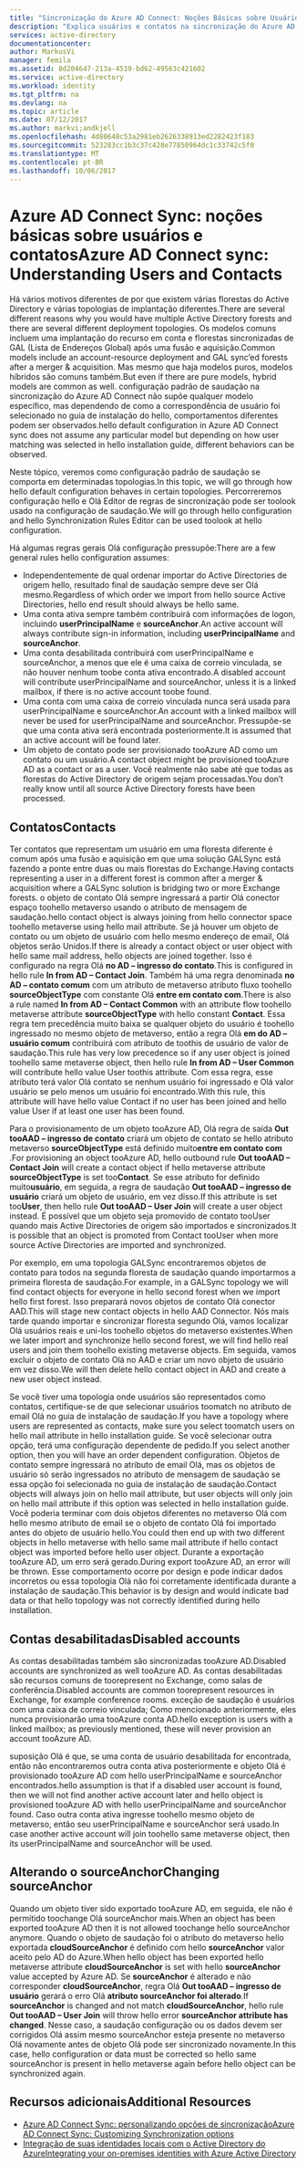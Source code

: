 ```yaml
---
title: "Sincronização do Azure AD Connect: Noções Básicas sobre Usuários e Contatos | Microsoft Docs"
description: "Explica usuários e contatos na sincronização do Azure AD Connect."
services: active-directory
documentationcenter: 
author: MarkusVi
manager: femila
ms.assetid: 8d204647-213a-4519-bd62-49563c421602
ms.service: active-directory
ms.workload: identity
ms.tgt_pltfrm: na
ms.devlang: na
ms.topic: article
ms.date: 07/12/2017
ms.author: markvi;andkjell
ms.openlocfilehash: 4d80648c53a2981eb2626338913ed2282423f183
ms.sourcegitcommit: 523283cc1b3c37c428e77850964dc1c33742c5f0
ms.translationtype: MT
ms.contentlocale: pt-BR
ms.lasthandoff: 10/06/2017
---
```

# <a name="azure-ad-connect-sync-understanding-users-and-contacts"></a><span data-ttu-id="d99f5-103">Azure AD Connect Sync: noções básicas sobre usuários e contatos</span><span class="sxs-lookup"><span data-stu-id="d99f5-103">Azure AD Connect sync: Understanding Users and Contacts</span></span>
<span data-ttu-id="d99f5-104">Há vários motivos diferentes de por que existem várias florestas do Active Directory e várias topologias de implantação diferentes.</span><span class="sxs-lookup"><span data-stu-id="d99f5-104">There are several different reasons why you would have multiple Active Directory forests and there are several different deployment topologies.</span></span> <span data-ttu-id="d99f5-105">Os modelos comuns incluem uma implantação do recurso em conta e florestas sincronizadas de GAL (Lista de Endereços Global) após uma fusão e aquisição.</span><span class="sxs-lookup"><span data-stu-id="d99f5-105">Common models include an account-resource deployment and GAL sync’ed forests after a merger & acquisition.</span></span> <span data-ttu-id="d99f5-106">Mas mesmo que haja modelos puros, modelos híbridos são comuns também.</span><span class="sxs-lookup"><span data-stu-id="d99f5-106">But even if there are pure models, hybrid models are common as well.</span></span> <span data-ttu-id="d99f5-107">configuração padrão de saudação na sincronização do Azure AD Connect não supõe qualquer modelo específico, mas dependendo de como a correspondência de usuário foi selecionado no guia de instalação do hello, comportamentos diferentes podem ser observados.</span><span class="sxs-lookup"><span data-stu-id="d99f5-107">hello default configuration in Azure AD Connect sync does not assume any particular model but depending on how user matching was selected in hello installation guide, different behaviors can be observed.</span></span>

<span data-ttu-id="d99f5-108">Neste tópico, veremos como configuração padrão de saudação se comporta em determinadas topologias.</span><span class="sxs-lookup"><span data-stu-id="d99f5-108">In this topic, we will go through how hello default configuration behaves in certain topologies.</span></span> <span data-ttu-id="d99f5-109">Percorreremos configuração hello e Olá Editor de regras de sincronização pode ser toolook usado na configuração de saudação.</span><span class="sxs-lookup"><span data-stu-id="d99f5-109">We will go through hello configuration and hello Synchronization Rules Editor can be used toolook at hello configuration.</span></span>

<span data-ttu-id="d99f5-110">Há algumas regras gerais Olá configuração pressupõe:</span><span class="sxs-lookup"><span data-stu-id="d99f5-110">There are a few general rules hello configuration assumes:</span></span>

* <span data-ttu-id="d99f5-111">Independentemente de qual ordenar importar do Active Directories de origem hello, resultado final de saudação sempre deve ser Olá mesmo.</span><span class="sxs-lookup"><span data-stu-id="d99f5-111">Regardless of which order we import from hello source Active Directories, hello end result should always be hello same.</span></span>
* <span data-ttu-id="d99f5-112">Uma conta ativa sempre também contribuirá com informações de logon, incluindo **userPrincipalName** e **sourceAnchor**.</span><span class="sxs-lookup"><span data-stu-id="d99f5-112">An active account will always contribute sign-in information, including **userPrincipalName** and **sourceAnchor**.</span></span>
* <span data-ttu-id="d99f5-113">Uma conta desabilitada contribuirá com userPrincipalName e sourceAnchor, a menos que ele é uma caixa de correio vinculada, se não houver nenhum toobe conta ativa encontrado.</span><span class="sxs-lookup"><span data-stu-id="d99f5-113">A disabled account will contribute userPrincipalName and sourceAnchor, unless it is a linked mailbox, if there is no active account toobe found.</span></span>
* <span data-ttu-id="d99f5-114">Uma conta com uma caixa de correio vinculada nunca será usada para userPrincipalName e sourceAnchor.</span><span class="sxs-lookup"><span data-stu-id="d99f5-114">An account with a linked mailbox will never be used for userPrincipalName and sourceAnchor.</span></span> <span data-ttu-id="d99f5-115">Pressupõe-se que uma conta ativa será encontrada posteriormente.</span><span class="sxs-lookup"><span data-stu-id="d99f5-115">It is assumed that an active account will be found later.</span></span>
* <span data-ttu-id="d99f5-116">Um objeto de contato pode ser provisionado tooAzure AD como um contato ou um usuário.</span><span class="sxs-lookup"><span data-stu-id="d99f5-116">A contact object might be provisioned tooAzure AD as a contact or as a user.</span></span> <span data-ttu-id="d99f5-117">Você realmente não sabe até que todas as florestas do Active Directory de origem sejam processadas.</span><span class="sxs-lookup"><span data-stu-id="d99f5-117">You don’t really know until all source Active Directory forests have been processed.</span></span>

## <a name="contacts"></a><span data-ttu-id="d99f5-118">Contatos</span><span class="sxs-lookup"><span data-stu-id="d99f5-118">Contacts</span></span>
<span data-ttu-id="d99f5-119">Ter contatos que representam um usuário em uma floresta diferente é comum após uma fusão e aquisição em que uma solução GALSync está fazendo a ponte entre duas ou mais florestas do Exchange.</span><span class="sxs-lookup"><span data-stu-id="d99f5-119">Having contacts representing a user in a different forest is common after a merger & acquisition where a GALSync solution is bridging two or more Exchange forests.</span></span> <span data-ttu-id="d99f5-120">o objeto de contato Olá sempre ingressará a partir Olá conector espaço toohello metaverso usando o atributo de mensagem de saudação.</span><span class="sxs-lookup"><span data-stu-id="d99f5-120">hello contact object is always joining from hello connector space toohello metaverse using hello mail attribute.</span></span> <span data-ttu-id="d99f5-121">Se já houver um objeto de contato ou um objeto de usuário com hello mesmo endereço de email, Olá objetos serão Unidos.</span><span class="sxs-lookup"><span data-stu-id="d99f5-121">If there is already a contact object or user object with hello same mail address, hello objects are joined together.</span></span> <span data-ttu-id="d99f5-122">Isso é configurado na regra Olá **no AD – ingresso do contato**.</span><span class="sxs-lookup"><span data-stu-id="d99f5-122">This is configured in hello rule **In from AD – Contact Join**.</span></span> <span data-ttu-id="d99f5-123">Também há uma regra denominada **no AD – contato comum** com um atributo de metaverso atributo fluxo toohello **sourceObjectType** com constante Olá **entre em contato com**.</span><span class="sxs-lookup"><span data-stu-id="d99f5-123">There is also a rule named **In from AD – Contact Common** with an attribute flow toohello metaverse attribute **sourceObjectType** with hello constant **Contact**.</span></span> <span data-ttu-id="d99f5-124">Essa regra tem precedência muito baixa se qualquer objeto do usuário é toohello ingressado no mesmo objeto de metaverso, então a regra Olá **em do AD – usuário comum** contribuirá com atributo de toothis de usuário de valor de saudação.</span><span class="sxs-lookup"><span data-stu-id="d99f5-124">This rule has very low precedence so if any user object is joined toohello same metaverse object, then hello rule **In from AD – User Common** will contribute hello value User toothis attribute.</span></span> <span data-ttu-id="d99f5-125">Com essa regra, esse atributo terá valor Olá contato se nenhum usuário foi ingressado e Olá valor usuário se pelo menos um usuário foi encontrado.</span><span class="sxs-lookup"><span data-stu-id="d99f5-125">With this rule, this attribute will have hello value Contact if no user has been joined and hello value User if at least one user has been found.</span></span>

<span data-ttu-id="d99f5-126">Para o provisionamento de um objeto tooAzure AD, Olá regra de saída **Out tooAAD – ingresso de contato** criará um objeto de contato se hello atributo metaverso **sourceObjectType** está definido muito**entre em contato com** .</span><span class="sxs-lookup"><span data-stu-id="d99f5-126">For provisioning an object tooAzure AD, hello outbound rule **Out tooAAD – Contact Join** will create a contact object if hello metaverse attribute **sourceObjectType** is set too**Contact**.</span></span> <span data-ttu-id="d99f5-127">Se esse atributo for definido muito**usuário**, em seguida, a regra de saudação **Out tooAAD – ingresso de usuário** criará um objeto de usuário, em vez disso.</span><span class="sxs-lookup"><span data-stu-id="d99f5-127">If this attribute is set too**User**, then hello rule **Out tooAAD – User Join** will create a user object instead.</span></span>
<span data-ttu-id="d99f5-128">É possível que um objeto seja promovido de contato tooUser quando mais Active Directories de origem são importados e sincronizados.</span><span class="sxs-lookup"><span data-stu-id="d99f5-128">It is possible that an object is promoted from Contact tooUser when more source Active Directories are imported and synchronized.</span></span>

<span data-ttu-id="d99f5-129">Por exemplo, em uma topologia GALSync encontraremos objetos de contato para todos na segunda floresta de saudação quando importarmos a primeira floresta de saudação.</span><span class="sxs-lookup"><span data-stu-id="d99f5-129">For example, in a GALSync topology we will find contact objects for everyone in hello second forest when we import hello first forest.</span></span> <span data-ttu-id="d99f5-130">Isso preparará novos objetos de contato Olá conector AAD.</span><span class="sxs-lookup"><span data-stu-id="d99f5-130">This will stage new contact objects in hello AAD Connector.</span></span> <span data-ttu-id="d99f5-131">Nós mais tarde quando importar e sincronizar floresta segundo Olá, vamos localizar Olá usuários reais e uni-los toohello objetos do metaverso existentes.</span><span class="sxs-lookup"><span data-stu-id="d99f5-131">When we later import and synchronize hello second forest, we will find hello real users and join them toohello existing metaverse objects.</span></span> <span data-ttu-id="d99f5-132">Em seguida, vamos excluir o objeto de contato Olá no AAD e criar um novo objeto de usuário em vez disso.</span><span class="sxs-lookup"><span data-stu-id="d99f5-132">We will then delete hello contact object in AAD and create a new user object instead.</span></span>

<span data-ttu-id="d99f5-133">Se você tiver uma topologia onde usuários são representados como contatos, certifique-se de que selecionar usuários toomatch no atributo de email Olá no guia de instalação de saudação.</span><span class="sxs-lookup"><span data-stu-id="d99f5-133">If you have a topology where users are represented as contacts, make sure you select toomatch users on hello mail attribute in hello installation guide.</span></span> <span data-ttu-id="d99f5-134">Se você selecionar outra opção, terá uma configuração dependente de pedido.</span><span class="sxs-lookup"><span data-stu-id="d99f5-134">If you select another option, then you will have an order dependent configuration.</span></span> <span data-ttu-id="d99f5-135">Objetos de contato sempre ingressará no atributo de email Olá, mas os objetos de usuário só serão ingressados no atributo de mensagem de saudação se essa opção foi selecionada no guia de instalação de saudação.</span><span class="sxs-lookup"><span data-stu-id="d99f5-135">Contact objects will always join on hello mail attribute, but user objects will only join on hello mail attribute if this option was selected in hello installation guide.</span></span> <span data-ttu-id="d99f5-136">Você poderia terminar com dois objetos diferentes no metaverso Olá com hello mesmo atributo de email se o objeto de contato Olá foi importado antes do objeto de usuário hello.</span><span class="sxs-lookup"><span data-stu-id="d99f5-136">You could then end up with two different objects in hello metaverse with hello same mail attribute if hello contact object was imported before hello user object.</span></span> <span data-ttu-id="d99f5-137">Durante a exportação tooAzure AD, um erro será gerado.</span><span class="sxs-lookup"><span data-stu-id="d99f5-137">During export tooAzure AD, an error will be thrown.</span></span> <span data-ttu-id="d99f5-138">Esse comportamento ocorre por design e pode indicar dados incorretos ou essa topologia Olá não foi corretamente identificada durante a instalação de saudação.</span><span class="sxs-lookup"><span data-stu-id="d99f5-138">This behavior is by design and would indicate bad data or that hello topology was not correctly identified during hello installation.</span></span>

## <a name="disabled-accounts"></a><span data-ttu-id="d99f5-139">Contas desabilitadas</span><span class="sxs-lookup"><span data-stu-id="d99f5-139">Disabled accounts</span></span>
<span data-ttu-id="d99f5-140">As contas desabilitadas também são sincronizadas tooAzure AD.</span><span class="sxs-lookup"><span data-stu-id="d99f5-140">Disabled accounts are synchronized as well tooAzure AD.</span></span> <span data-ttu-id="d99f5-141">As contas desabilitadas são recursos comuns de toorepresent no Exchange, como salas de conferência.</span><span class="sxs-lookup"><span data-stu-id="d99f5-141">Disabled accounts are common toorepresent resources in Exchange, for example conference rooms.</span></span> <span data-ttu-id="d99f5-142">exceção de saudação é usuários com uma caixa de correio vinculada; Como mencionado anteriormente, eles nunca provisionarão uma tooAzure conta AD.</span><span class="sxs-lookup"><span data-stu-id="d99f5-142">hello exception is users with a linked mailbox; as previously mentioned, these will never provision an account tooAzure AD.</span></span>

<span data-ttu-id="d99f5-143">suposição Olá é que, se uma conta de usuário desabilitada for encontrada, então não encontraremos outra conta ativa posteriormente e objeto Olá é provisionado tooAzure AD com hello userPrincipalName e sourceAnchor encontrados.</span><span class="sxs-lookup"><span data-stu-id="d99f5-143">hello assumption is that if a disabled user account is found, then we will not find another active account later and hello object is provisioned tooAzure AD with hello userPrincipalName and sourceAnchor found.</span></span> <span data-ttu-id="d99f5-144">Caso outra conta ativa ingresse toohello mesmo objeto de metaverso, então seu userPrincipalName e sourceAnchor será usado.</span><span class="sxs-lookup"><span data-stu-id="d99f5-144">In case another active account will join toohello same metaverse object, then its userPrincipalName and sourceAnchor will be used.</span></span>

## <a name="changing-sourceanchor"></a><span data-ttu-id="d99f5-145">Alterando o sourceAnchor</span><span class="sxs-lookup"><span data-stu-id="d99f5-145">Changing sourceAnchor</span></span>
<span data-ttu-id="d99f5-146">Quando um objeto tiver sido exportado tooAzure AD, em seguida, ele não é permitido toochange Olá sourceAnchor mais.</span><span class="sxs-lookup"><span data-stu-id="d99f5-146">When an object has been exported tooAzure AD then it is not allowed toochange hello sourceAnchor anymore.</span></span> <span data-ttu-id="d99f5-147">Quando o objeto de saudação foi o atributo do metaverso hello exportada **cloudSourceAnchor** é definido com hello **sourceAnchor** valor aceito pelo AD do Azure.</span><span class="sxs-lookup"><span data-stu-id="d99f5-147">When hello object has been exported hello metaverse attribute **cloudSourceAnchor** is set with hello **sourceAnchor** value accepted by Azure AD.</span></span> <span data-ttu-id="d99f5-148">Se **sourceAnchor** é alterado e não corresponder **cloudSourceAnchor**, regra Olá **Out tooAAD – ingresso de usuário** gerará o erro Olá **atributo sourceAnchor foi alterado**.</span><span class="sxs-lookup"><span data-stu-id="d99f5-148">If **sourceAnchor** is changed and not match **cloudSourceAnchor**, hello rule **Out tooAAD – User Join** will throw hello error **sourceAnchor attribute has changed**.</span></span> <span data-ttu-id="d99f5-149">Nesse caso, a saudação configuração ou os dados devem ser corrigidos Olá assim mesmo sourceAnchor esteja presente no metaverso Olá novamente antes de objeto Olá pode ser sincronizado novamente.</span><span class="sxs-lookup"><span data-stu-id="d99f5-149">In this case, hello configuration or data must be corrected so hello same sourceAnchor is present in hello metaverse again before hello object can be synchronized again.</span></span>

## <a name="additional-resources"></a><span data-ttu-id="d99f5-150">Recursos adicionais</span><span class="sxs-lookup"><span data-stu-id="d99f5-150">Additional Resources</span></span>
* [<span data-ttu-id="d99f5-151">Azure AD Connect Sync: personalizando opções de sincronização</span><span class="sxs-lookup"><span data-stu-id="d99f5-151">Azure AD Connect Sync: Customizing Synchronization options</span></span>](active-directory-aadconnectsync-whatis.md)
* [<span data-ttu-id="d99f5-152">Integração de suas identidades locais com o Active Directory do Azure</span><span class="sxs-lookup"><span data-stu-id="d99f5-152">Integrating your on-premises identities with Azure Active Directory</span></span>](active-directory-aadconnect.md)

